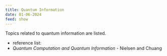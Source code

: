 ```yaml
---
title: Quantum Information
date: 01-06-2024
feed: show
---
```

Topics related to quantum information are listed.

- reference list:
 - *Quantum Computation and Quantum Information* - Nielsen and Chuang